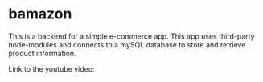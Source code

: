 # bamazon

This is a backend for a simple e-commerce app. This app uses third-party node-modules and connects to a mySQL database to store and retrieve product information. 

Link to the youtube video: